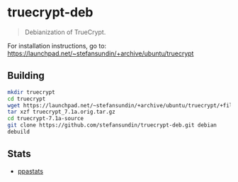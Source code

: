 # truecrypt-deb

> Debianization of TrueCrypt.

For installation instructions, go to: https://launchpad.net/~stefansundin/+archive/ubuntu/truecrypt

## Building

```bash
mkdir truecrypt
cd truecrypt
wget https://launchpad.net/~stefansundin/+archive/ubuntu/truecrypt/+files/truecrypt_7.1a.orig.tar.gz
tar xzf truecrypt_7.1a.orig.tar.gz
cd truecrypt-7.1a-source
git clone https://github.com/stefansundin/truecrypt-deb.git debian
debuild
```

## Stats

- [ppastats](https://stefansundin.github.io/truecrypt-deb/)
